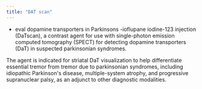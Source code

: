 ```yaml
---
title: "DAT scan"
---
```

- eval dopamine transporters in Parkinsons
-ioflupane iodine-123 injection (DaTscan), a contrast agent for use with single-photon emission computed tomography (SPECT) for detecting dopamine transporters (DaT) in suspected parkinsonian syndromes.

The agent is indicated for striatal DaT visualization to help differentiate essential tremor from tremor due to parkinsonian syndromes, including idiopathic Parkinson's disease, multiple-system atrophy, and progressive supranuclear palsy, as an adjunct to other diagnostic modalities.

